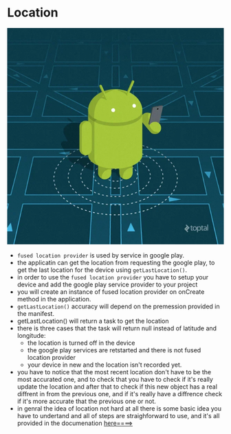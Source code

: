 # Location     
![](img/42aa.webp)
- `fused location provider` is used by service in google play.
- the applicatin can get the location from requesting the google play, to get the last location for the device using `getLastLocation()`.
- in order to use the `fused location provider` you have to setup your device and add the google play service provider to your project
- you will create an instance of fused location provider on onCreate method in the application.
- `getLastLocation()` accuracy will depend on the premession provided in the manifest.
- getLastLocation() will return a task to get the location
- there is three cases that the task will return null instead of latitude and longitude:
   - the location is turned off in the device
   - the google play services are retstarted and there is not fused location provider
   - your device in new and the location isn't recorded yet.
- you have to notice that the most recent location don't have to be the most accurated one, and to check that you have to check if it's really update the location and after that to check if this new object has a real diffrent in from the previous one, and if it's really have a diffrence check if it's more accurate that the previous one or not.
- in genral the idea of location not hard at all there is some basic idea you have to undertand and all of steps are straighforward to use, and it's all provided in the documenation [here====>](https://developer.android.com/training/location)